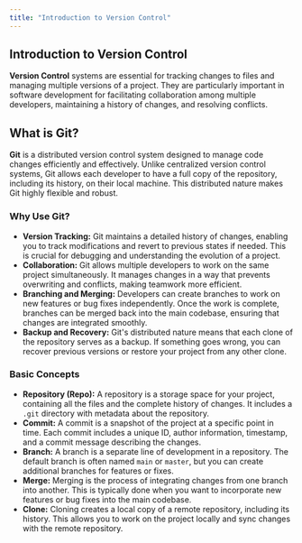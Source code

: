 ```yaml
---
title: "Introduction to Version Control"
---
```


## Introduction to Version Control

**Version Control** systems are essential for tracking changes to files and managing multiple versions of a project. They are particularly important in software development for facilitating collaboration among multiple developers, maintaining a history of changes, and resolving conflicts.

## What is Git?

**Git** is a distributed version control system designed to manage code changes efficiently and effectively. Unlike centralized version control systems, Git allows each developer to have a full copy of the repository, including its history, on their local machine. This distributed nature makes Git highly flexible and robust.

### Why Use Git?

- **Version Tracking:** Git maintains a detailed history of changes, enabling you to track modifications and revert to previous states if needed. This is crucial for debugging and understanding the evolution of a project.
- **Collaboration:** Git allows multiple developers to work on the same project simultaneously. It manages changes in a way that prevents overwriting and conflicts, making teamwork more efficient.
- **Branching and Merging:** Developers can create branches to work on new features or bug fixes independently. Once the work is complete, branches can be merged back into the main codebase, ensuring that changes are integrated smoothly.
- **Backup and Recovery:** Git's distributed nature means that each clone of the repository serves as a backup. If something goes wrong, you can recover previous versions or restore your project from any other clone.

### Basic Concepts

- **Repository (Repo):** A repository is a storage space for your project, containing all the files and the complete history of changes. It includes a `.git` directory with metadata about the repository.
- **Commit:** A commit is a snapshot of the project at a specific point in time. Each commit includes a unique ID, author information, timestamp, and a commit message describing the changes.
- **Branch:** A branch is a separate line of development in a repository. The default branch is often named `main` or `master`, but you can create additional branches for features or fixes.
- **Merge:** Merging is the process of integrating changes from one branch into another. This is typically done when you want to incorporate new features or bug fixes into the main codebase.
- **Clone:** Cloning creates a local copy of a remote repository, including its history. This allows you to work on the project locally and sync changes with the remote repository.
